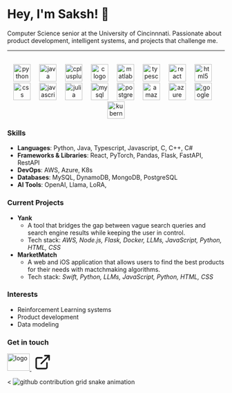 <h1 align="left">Hey,  I'm Saksh! 👋</h1>

<p align="left">Computer Science senior at the University of Cincinnnati. Passionate about product development, intelligent systems, and projects that challenge me.</p>
<hr>
<br>

<div align="center">
  <img src="https://cdn.jsdelivr.net/gh/devicons/devicon/icons/python/python-original.svg" height="40" alt="python logo"  />
  <img width="12" />
  <img src="https://cdn.jsdelivr.net/gh/devicons/devicon/icons/java/java-original.svg" height="40" alt="java logo"  />
  <img width="12" />
  <img src="https://cdn.jsdelivr.net/gh/devicons/devicon/icons/cplusplus/cplusplus-original.svg" height="40" alt="cplusplus logo"  />
  <img width="12" />
  <img src="https://cdn.jsdelivr.net/gh/devicons/devicon/icons/c/c-original.svg" height="40" alt="c logo"  />
  <img width="12" />
  <img src="https://skillicons.dev/icons?i=matlab" height="40" alt="matlab logo"  />
  <img width="12" />
  <img src="https://cdn.simpleicons.org/typescript/3178C6" height="40" alt="typescript logo"  />
  <img width="12" />
  <img src="https://cdn.jsdelivr.net/gh/devicons/devicon/icons/react/react-original.svg" height="40" alt="react logo"  />
  <img width="12" />
  <img src="https://cdn.jsdelivr.net/gh/devicons/devicon/icons/html5/html5-original.svg" height="40" alt="html5 logo"  />
  <img width="12" />
  <img src="https://cdn.jsdelivr.net/gh/devicons/devicon/icons/css3/css3-original.svg" height="40" alt="css logo"  />
  <img width="12" />
  <img src="https://cdn.jsdelivr.net/gh/devicons/devicon/icons/javascript/javascript-original.svg" height="40" alt="javascript logo"  />
  <img width="12" />
  <img src="https://cdn.jsdelivr.net/gh/devicons/devicon/icons/julia/julia-original.svg" height="40" alt="julia logo"  />
  <img width="12" />
  <img src="https://cdn.jsdelivr.net/gh/devicons/devicon/icons/mysql/mysql-original.svg" height="40" alt="mysql logo"  />
  <img width="12" />
  <img src="https://cdn.jsdelivr.net/gh/devicons/devicon/icons/postgresql/postgresql-original.svg" height="40" alt="postgresql logo"  />
  <img width="12" />
  <img src="https://cdn.jsdelivr.net/gh/devicons/devicon/icons/amazonwebservices/amazonwebservices-line-wordmark.svg" height="40" alt="amazonwebservices logo"  />
  <img width="12" />
  <img src="https://cdn.jsdelivr.net/gh/devicons/devicon/icons/azure/azure-original.svg" height="40" alt="azure logo"  />
  <img width="12" />
  <img src="https://cdn.jsdelivr.net/gh/devicons/devicon/icons/googlecloud/googlecloud-original.svg" height="40" alt="googlecloud logo"  />
  <img width="12" />
  <img src="https://cdn.jsdelivr.net/gh/devicons/devicon/icons/kubernetes/kubernetes-plain.svg" height="40" alt="kubernetes logo"  />
</div>

### Skills
- **Languages**: Python, Java, Typescript, Javascript, C, C++, C# 
- **Frameworks & Libraries**: React, PyTorch, Pandas, Flask, FastAPI, RestAPI
- **DevOps**: AWS, Azure, K8s
- **Databases**: MySQL, DynamoDB, MongoDB, PostgreSQL
- **AI Tools**: OpenAI, Llama, LoRA, 

### Current Projects
- **Yank**
  - A tool that bridges the gap between vague search queries and search engine results while keeping the user in control.
  - Tech stack: *AWS, Node.js, Flask, Docker, LLMs, JavaScript, Python, HTML, CSS*
- **MarketMatch**
  - A web and iOS application that allows users to find the best products for their needs with mactchmaking algorithms.
  - Tech stack: *Swift, Python, LLMs, JavaScript, Python, HTML, CSS*

### Interests
- Reinforcement Learning systems
- Product development
- Data modeling

### Get in touch
<div align="left">

  <a href="https://www.linkedin.com/in/saksh-menon/">
  <img src="https://raw.githubusercontent.com/maurodesouza/profile-readme-generator/master/src/assets/icons/social/linkedin/default.svg" width="52" height="40" alt="logo" />
  </a>
  <a href="https://sakshmenon.netlify.app/">
  <svg xmlns="http://www.w3.org/2000/svg" width="52" height="40" viewBox="0 0 24 24" fill="none" stroke="currentColor" stroke-width="2" stroke-linecap="round" stroke-linejoin="round" class="lucide lucide-external-link-icon lucide-external-link"><path d="M15 3h6v6"/><path d="M10 14 21 3"/><path d="M18 13v6a2 2 0 0 1-2 2H5a2 2 0 0 1-2-2V8a2 2 0 0 1 2-2h6"/></svg>
  </a>
</div>

<<picture>
  <source media="(prefers-color-scheme: dark)" srcset="https://raw.githubusercontent.com/YOUR_GITHUB_USERNAME/sakshmenon/output/github-contribution-grid-snake-dark.svg">
  <source media="(prefers-color-scheme: light)" srcset="https://raw.githubusercontent.com/YOUR_GITHUB_USERNAME/sakshmenon/output/github-contribution-grid-snake.svg">
  <img alt="github contribution grid snake animation" src="https://raw.githubusercontent.com/YOUR_GITHUB_USERNAME/sakshmenon/output/github-contribution-grid-snake.svg">
</picture>
